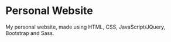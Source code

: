 # Personal Website
My personal website, made using HTML, CSS, JavaScript/JQuery, Bootstrap and Sass.
